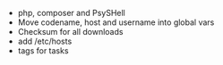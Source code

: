 - php, composer and PsySHell
- Move codename, host and username into global vars
- Checksum for all downloads
- add /etc/hosts
- tags for tasks
